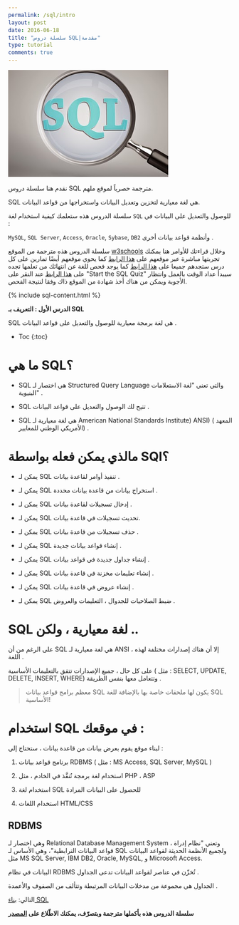 ```yaml
---
permalink: /sql/intro
layout: post
date: 2016-06-18
title: "سلسلة دروس SQL|مقدمة"
type: tutorial
comments: true
---
```


![intro](/assets/sql.jpg)

نقدم هنا سلسلة دروس SQL مترجمة حصرياً لموقع ملهم.


SQL هي لغة معيارية لتخزين وتعديل البيانات واستخراجها من قواعد البيانات. 



سلسلة الدروس هذه ستعلمك كيفية استخدام لغة `SQL` للوصول والتعديل على البيانات في :

`MySQL`, `SQL Server`, `Access`, `Oracle`, `Sybase`, `DB2` وأنظمة قواعد بيانات أخرى .


سلسلة الدروس هذه مترجمة من الموقع [w3schools](https://www.w3schools.com/sql/default.asp) وخلال قراءتك للأوامر هنا يمكنك تجربتها مباشرة عبر موقعهم على [هذا الرابط](https://www.w3schools.com/sql/trysql.asp?filename=trysql_select_all) كما يحوي موقعهم أيضًا تمارين على كل درس ستجدهم جميعا على [هذا الرابط](https://www.w3schools.com/sql/exercise.asp?filename=exercise_select1) كما يوجد فحص للغة عن انتهائك من تعلمها تجده على [هذا الرابط](https://www.w3schools.com/sql/sql_quiz.asp) عند النقر على "Start the SQL Quiz" سيبدأ عداد الوقت بالعمل وانتظار الأجوبة ويمكن من هناك أخذ شهادة من الموقع ذاك وفقا لنتيجة الفحص.

{% include sql-content.html %}

**الدرس الأول : التعريف بـ SQL**


SQL هي لغة برمجة معيارية للوصول والتعديل على قواعد البيانات .

* Toc
{:toc}

# ما هي SQL؟


- SQL هي اختصار لـ Structured Query Language والتي تعني "لغة الاستعلامات البنيوية" .

- SQL تتيح لك الوصول والتعديل على قواعد البيانات .

- SQL هي لغة معيارية لـ American National Standards Institute) ANSI) ( المعهد الأمريكي الوطني للمعايير) .


# مالذي يمكن فعله بواسطة SQl؟


- يمكن لـ SQL تنفيذ أوامر لقاعدة بيانات  .

- يمكن لـ SQL استخراج بيانات من قاعدة بيانات محددة .

- يمكن لـ SQL إدخال تسجيلات لقاعدة بيانات .

- يمكن لـ SQL تحديث تسجيلات في قاعدة بيانات.

- يمكن لـ SQL حذف تسجيلات من قاعدة بيانات .

- يمكن لـ SQL إنشاء قواعد بيانات جديدة .

- يمكن لـ SQL إنشاء جداول جديدة في قواعد بيانات .

- يمكن لـ SQL إنشاء تعليمات مخزنة في قاعدة بيانات .

- يمكن لـ SQL إنشاء عروض في قاعدة بيانات .

- يمكن لـ SQL ضبط الصلاحيات للجدوال ، التعليمات والعروض .


# SQL لغة معيارية ، ولكن ..


على الرغم من أن SQL هي لغة معيارية لـ ANSI ، إلا أن هناك إصدارات مختلفة لهذه اللغة .

على كل حال ، جميع الإصدارات تتفق بالتعليمات الأساسية ( مثل : SELECT, UPDATE, DELETE, INSERT, WHERE) وتتعامل معها بنفس الطريقة .


> معظم برامج قواعد بيانات SQL يكون لها ملحقات خاصة بها بالإضافة للغة SQL الأساسية!


# استخدام SQL في موقعك :


لبناء موقع يقوم بعرض بيانات من قاعدة بيانات ، ستحتاج إلى :



1. برنامج قواعد بيانات RDBMS ( مثل : MS Access, SQL Server, MySQL ) 

2. استخدام لغة برمجة تُنفَّذ في الخادم ، مثل PHP ، ASP

3. استخدام لغة SQL للحصول على البيانات المرادة

4. استخدام اللغات  HTML/CSS


## RDBMS


وهي اختصار لـ Relational Database Management System ، وتعني "نظام إدراة قواعد البيانات الترابطية"، وهي الأساس لـ SQL ولجميع الأنظمة الحديثة لقواعد البيانات مثل MS SQL Server, IBM DB2, Oracle, MySQL, و Microsoft Access.


البيانات في نظام RDBMS تُخزّن في عناصر لقواعد البيانات تدعى الجداول .

الجداول هي مجموعة من مدخلات البيانات المرتبطة وتتألف من الصفوف والأعمدة .

التالي: [بناء SQL](build)

**سلسلة الدروس هذه بأكملها مترجمة وبتصرّف، يمكنك الاطّلاع على [المصدر](https://www.w3schools.com/SQl/sql_intro.asp)**
